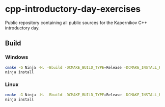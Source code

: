 # cpp-introductory-day-exercises
Public repository containing all public sources for the Kapernikov C++ introductory day.

## Build
### Windows
```Bash
cmake -G Ninja -H. -Bbuild -DCMAKE_BUILD_TYPE=Release -DCMAKE_INSTALL_PREFIX=install -DSFML_DIR=<path to sfml>\lib\cmake\SFML
ninja install
```

### Linux
```Bash
cmake -G Ninja -H. -Bbuild -DCMAKE_BUILD_TYPE=Release -DCMAKE_INSTALL_PREFIX=install
ninja install
```
